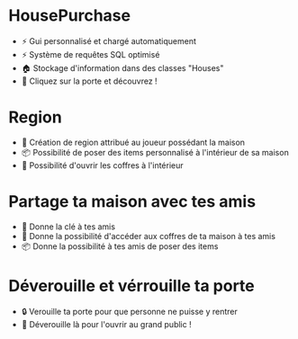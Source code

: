 # HousePurchase

* ⚡ Gui personnalisé et chargé automatiquement
* ⚡ Système de requêtes SQL optimisé
* 🏠 Stockage d'information dans des classes "Houses"
* 🚪 Cliquez sur la porte et découvrez !

# Region

* 🏴󠁳󠁬󠁷󠁿 Création de region attribué au joueur possédant la maison
* 📦 Possibilité de poser des items personnalisé à l'intérieur de sa maison
* 🧰 Possibilité d'ouvrir les coffres à l'intérieur

# Partage ta maison avec tes amis

* 🔑 Donne la clé à tes amis
* 🧰 Donne la possibilité d'accéder aux coffres de ta maison à tes amis
* 📦 Donne la possibilité à tes amis de poser des items

# Déverouille et vérrouille ta porte

* 🔒 Verouille ta porte pour que personne ne puisse y rentrer
* 🔐 Déverouille là pour l'ouvrir au grand public !
